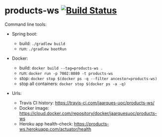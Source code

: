 # products-ws [![Build Status](https://travis-ci.com/jaarques-uoc/products-ws.svg?branch=master)](https://travis-ci.com/jaarques-uoc/products-ws)

Command line tools:
* Spring boot:
    * build: `./gradlew build`
    * run: `./gradlew bootRun`
* Docker:
    * build: `docker build --tag=products-ws .`
    * run: `docker run -p 7002:8080 -t products-ws`
    * stop: `docker stop $(docker ps -q --filter ancestor=products-ws)`
    * stop all containers: `docker stop $(docker ps -a -q)`

* Urls:
    * Travis CI history: https://travis-ci.com/jaarques-uoc/products-ws/
    * Docker image: https://cloud.docker.com/repository/docker/jaarquesuoc/products-ws
    * Heroku app health-check: https://products-ws.herokuapp.com/actuator/health
